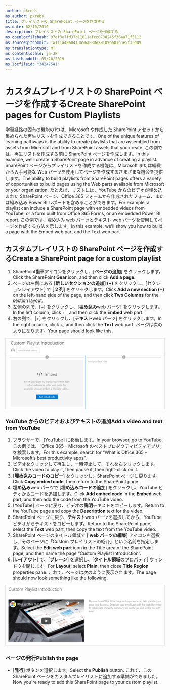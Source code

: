 ```yaml
---
author: pkrebs
ms.author: pkrebs
title: プレイリストの SharePoint ページを作成する
ms.date: 02/10/2019
description: プレイリストの SharePoint ページを作成する
ms.openlocfilehash: 97ef3e7fd37b11011afcc0738245f364a71f5112
ms.sourcegitcommit: 1a111a49a0413a56a880e29109ba01b5e5f33d09
ms.translationtype: MT
ms.contentlocale: ja-JP
ms.lasthandoff: 05/20/2019
ms.locfileid: "34247541"
---
```

# <a name="create-sharepoint-pages-for-custom-playlists"></a><span data-ttu-id="3ac92-103">カスタムプレイリストの SharePoint ページを作成する</span><span class="sxs-lookup"><span data-stu-id="3ac92-103">Create SharePoint pages for Custom Playlists</span></span>

<span data-ttu-id="3ac92-104">学習経路の固有の機能の1つは、Microsoft や作成した SharePoint アセットから集められた再生リストを作成できることです。</span><span class="sxs-lookup"><span data-stu-id="3ac92-104">One of the unique features of learning pathways is the ability to create playlists that are assembled from assets from Microsoft and from SharePoint assets that you create.</span></span> <span data-ttu-id="3ac92-105">この例では、再生リストを作成する前に SharePoint ページを作成します。</span><span class="sxs-lookup"><span data-stu-id="3ac92-105">In this example, we’ll create a SharePoint page in advance of creating a playlist.</span></span> <span data-ttu-id="3ac92-106">SharePoint ページからプレイリストを作成する機能は、Microsoft または組織から入手可能な Web パーツを使用してページを作成するさまざまな機会を提供します。</span><span class="sxs-lookup"><span data-stu-id="3ac92-106">The ability to build playlists from SharePoint pages offers a variety of opportunities to build pages using the Web parts available from Microsoft or your organization.</span></span> <span data-ttu-id="3ac92-107">たとえば、リストには、YouTube からのビデオが埋め込まれた SharePoint ページ、Office 365 フォームから作成されたフォーム、または組み込み Power BI レポートを含めることができます。</span><span class="sxs-lookup"><span data-stu-id="3ac92-107">For example, a playlist can include a SharePoint page with embedded videos from YouTube, or a form built from Office 365 Forms, or an embedded Power BI report.</span></span> <span data-ttu-id="3ac92-108">この例では、埋め込み web パーツとテキスト web パーツを使用してページを作成する方法を示します。</span><span class="sxs-lookup"><span data-stu-id="3ac92-108">In this example, we’ll show you how to build a page with the Embed web part and the Text web part.</span></span>  

## <a name="create-a-sharepoint-page-for-a-custom-playlist"></a><span data-ttu-id="3ac92-109">カスタムプレイリストの SharePoint ページを作成する</span><span class="sxs-lookup"><span data-stu-id="3ac92-109">Create a SharePoint page for a custom playlist</span></span>

1. <span data-ttu-id="3ac92-110">SharePoint**歯車**アイコンをクリックし、[**ページの追加**] をクリックします。</span><span class="sxs-lookup"><span data-stu-id="3ac92-110">Click the SharePoint **Gear** icon, and then click **Add a page**.</span></span>
2. <span data-ttu-id="3ac92-111">ページの左側にある [**新しいセクションの追加] (+)** をクリックし、[セクションレイアウト] で [ **2 列**] をクリックします。</span><span class="sxs-lookup"><span data-stu-id="3ac92-111">Click **Add a new section (+)** on the left-hand side of the page, and then click **Two Columns** for the section layout.</span></span>
3. <span data-ttu-id="3ac92-112">左側の列で、[+] をクリックし、[**埋め込み**web パーツ] をクリックします。</span><span class="sxs-lookup"><span data-stu-id="3ac92-112">In the left column, click + , and then click the **Embed** web part.</span></span> 
4. <span data-ttu-id="3ac92-113">右の列で、[+] をクリックし、[**テキスト**web パーツ] をクリックします。</span><span class="sxs-lookup"><span data-stu-id="3ac92-113">In the right column, click +, and then click the **Text** web part.</span></span> <span data-ttu-id="3ac92-114">ページは次のようになります。</span><span class="sxs-lookup"><span data-stu-id="3ac92-114">Your page should look like this.</span></span>

![cg-pagenewstart](media/cg-pagenewstart.png)

### <a name="add-a-video-and-text-from-youtube"></a><span data-ttu-id="3ac92-116">YouTube からのビデオおよびテキストの追加</span><span class="sxs-lookup"><span data-stu-id="3ac92-116">Add a video and text from YouTube</span></span>

1. <span data-ttu-id="3ac92-117">ブラウザーで、[YouTube] に移動します。</span><span class="sxs-lookup"><span data-stu-id="3ac92-117">In your browser, go to YouTube.</span></span> <span data-ttu-id="3ac92-118">この例では、「Office 365 – Microsoft のベストプロダクティビティアプリ」を検索します。</span><span class="sxs-lookup"><span data-stu-id="3ac92-118">For this example, search for “What is Office 365 – Microsoft’s best productivity apps”.</span></span>
2. <span data-ttu-id="3ac92-119">ビデオをクリックして再生し、一時停止して、それを右クリックします。</span><span class="sxs-lookup"><span data-stu-id="3ac92-119">Click the video to play it, then pause it, then right-click on it.</span></span> 
3. <span data-ttu-id="3ac92-120">[**埋め込みコードのコピー**] をクリックし、SharePoint ページに戻ります。</span><span class="sxs-lookup"><span data-stu-id="3ac92-120">Click **Copy embed code**, then return to the SharePoint page.</span></span> 
4. <span data-ttu-id="3ac92-121">**埋め込み**web パーツで [**埋め込みコードの追加**] をクリックし、YouTube ビデオからコードを追加します。</span><span class="sxs-lookup"><span data-stu-id="3ac92-121">Click **Add embed code** in the **Embed** web part, and then add the code from the YouTube video.</span></span>
5. <span data-ttu-id="3ac92-122">[YouTube] ページに戻り、ビデオの**説明**テキストをコピーします。</span><span class="sxs-lookup"><span data-stu-id="3ac92-122">Return to the YouTube page and copy the **Description** text for the video.</span></span> 
6. <span data-ttu-id="3ac92-123">SharePoint ページに戻り、**テキスト**web パーツを選択してから、YouTube ビデオからテキストをコピーします。</span><span class="sxs-lookup"><span data-stu-id="3ac92-123">Return to the SharePoint page, select the **Text** web part, then copy the text from the YouTube video.</span></span>
7. <span data-ttu-id="3ac92-124">SharePoint ページのタイトル領域で [ **web パーツの編集**] アイコンを選択し、そのページに「Custom プレイリストの紹介」という名前を指定します。</span><span class="sxs-lookup"><span data-stu-id="3ac92-124">Select the **Edit web part** icon  in the Title area of the SharePoint page, and then name the page “Custom Playlist Introduction”.</span></span> 
8. <span data-ttu-id="3ac92-125">[**レイアウト**] で、[**プレーン**] を選択し、[**タイトル領域**のプロパティ] ウィンドウを閉じます。</span><span class="sxs-lookup"><span data-stu-id="3ac92-125">For **Layout**, select **Plain**, then close **Title Region** properties pane.</span></span> <span data-ttu-id="3ac92-126">これで、ページは次のように表示されます。</span><span class="sxs-lookup"><span data-stu-id="3ac92-126">The page should now look something like the following.</span></span> 

![cg-pagenewfinish](media/cg-pagenewfinish.png)

### <a name="publish-the-page"></a><span data-ttu-id="3ac92-128">ページの発行</span><span class="sxs-lookup"><span data-stu-id="3ac92-128">Publish the page</span></span>

- <span data-ttu-id="3ac92-129">[**発行**] ボタンを選択します。</span><span class="sxs-lookup"><span data-stu-id="3ac92-129">Select the **Publish** button.</span></span> <span data-ttu-id="3ac92-130">これで、この SharePoint ページをカスタムプレイリストに追加する準備ができました。</span><span class="sxs-lookup"><span data-stu-id="3ac92-130">Now you're ready to add this SharePoint page to your custom playlist.</span></span> 